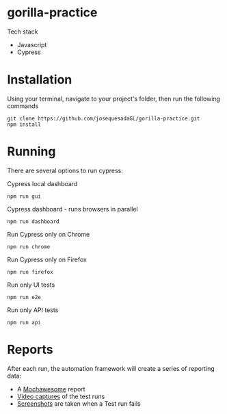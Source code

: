 # gorilla-practice

Tech stack
- Javascript
- Cypress


# Installation
Using your terminal, navigate to your project's folder, then run the following commands
```
git clone https://github.com/josequesadaGL/gorilla-practice.git
npm install
```

# Running
There are several options to run cypress:

Cypress local dashboard
```
npm run gui
```

Cypress dashboard - runs browsers in parallel
```
npm run dashboard
```

Run Cypress only on Chrome
```
npm run chrome
```

Run Cypress only on Firefox
```
npm run firefox
```

Run only UI tests
```
npm run e2e
```


Run only API tests
```
npm run api
```


# Reports
After each run, the automation framework will create a series of reporting data:
- A [Mochawesome](https://user-images.githubusercontent.com/68253320/153429202-a9dad4d4-b956-42a8-bdd3-5078dcbbb8ec.png) report
- [Video captures](https://user-images.githubusercontent.com/68253320/153429757-5032abd5-acca-4db7-8753-003176360422.png) of the test runs
- [Screenshots](https://user-images.githubusercontent.com/68253320/153430357-31195fa2-7eb4-42c2-94b0-59fd2eb59a8a.png) are taken when a Test run fails

